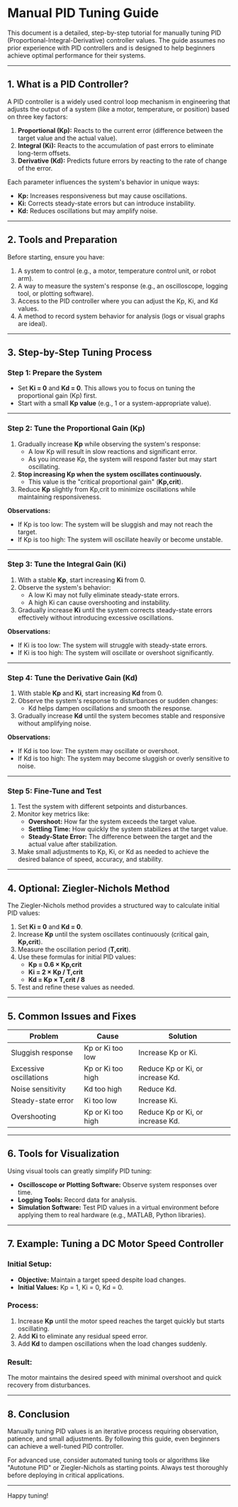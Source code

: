 # Manual PID Tuning Guide

This document is a detailed, step-by-step tutorial for manually tuning PID (Proportional-Integral-Derivative) controller values. The guide assumes no prior experience with PID controllers and is designed to help beginners achieve optimal performance for their systems.

---

## **1. What is a PID Controller?**

A PID controller is a widely used control loop mechanism in engineering that adjusts the output of a system (like a motor, temperature, or position) based on three key factors:

1. **Proportional (Kp):** Reacts to the current error (difference between the target value and the actual value).
2. **Integral (Ki):** Reacts to the accumulation of past errors to eliminate long-term offsets.
3. **Derivative (Kd):** Predicts future errors by reacting to the rate of change of the error.

Each parameter influences the system's behavior in unique ways:

- **Kp:** Increases responsiveness but may cause oscillations.
- **Ki:** Corrects steady-state errors but can introduce instability.
- **Kd:** Reduces oscillations but may amplify noise.

---

## **2. Tools and Preparation**

Before starting, ensure you have:

1. A system to control (e.g., a motor, temperature control unit, or robot arm).
2. A way to measure the system's response (e.g., an oscilloscope, logging tool, or plotting software).
3. Access to the PID controller where you can adjust the Kp, Ki, and Kd values.
4. A method to record system behavior for analysis (logs or visual graphs are ideal).

---

## **3. Step-by-Step Tuning Process**

### **Step 1: Prepare the System**

- Set **Ki = 0** and **Kd = 0**. This allows you to focus on tuning the proportional gain (Kp) first.
- Start with a small **Kp value** (e.g., 1 or a system-appropriate value).

---

### **Step 2: Tune the Proportional Gain (Kp)**

1. Gradually increase **Kp** while observing the system's response:
   - A low Kp will result in slow reactions and significant error.
   - As you increase Kp, the system will respond faster but may start oscillating.
2. **Stop increasing Kp when the system oscillates continuously.**
   - This value is the "critical proportional gain" (**Kp,crit**).
3. Reduce **Kp** slightly from Kp,crit to minimize oscillations while maintaining responsiveness.

**Observations:**

- If Kp is too low: The system will be sluggish and may not reach the target.
- If Kp is too high: The system will oscillate heavily or become unstable.

---

### **Step 3: Tune the Integral Gain (Ki)**

1. With a stable **Kp**, start increasing **Ki** from 0.
2. Observe the system's behavior:
   - A low Ki may not fully eliminate steady-state errors.
   - A high Ki can cause overshooting and instability.
3. Gradually increase **Ki** until the system corrects steady-state errors effectively without introducing excessive oscillations.

**Observations:**

- If Ki is too low: The system will struggle with steady-state errors.
- If Ki is too high: The system will oscillate or overshoot significantly.

---

### **Step 4: Tune the Derivative Gain (Kd)**

1. With stable **Kp** and **Ki**, start increasing **Kd** from 0.
2. Observe the system's response to disturbances or sudden changes:
   - Kd helps dampen oscillations and smooth the response.
3. Gradually increase **Kd** until the system becomes stable and responsive without amplifying noise.

**Observations:**

- If Kd is too low: The system may oscillate or overshoot.
- If Kd is too high: The system may become sluggish or overly sensitive to noise.

---

### **Step 5: Fine-Tune and Test**

1. Test the system with different setpoints and disturbances.
2. Monitor key metrics like:
   - **Overshoot:** How far the system exceeds the target value.
   - **Settling Time:** How quickly the system stabilizes at the target value.
   - **Steady-State Error:** The difference between the target and the actual value after stabilization.
3. Make small adjustments to Kp, Ki, or Kd as needed to achieve the desired balance of speed, accuracy, and stability.

---

## **4. Optional: Ziegler-Nichols Method**

The Ziegler-Nichols method provides a structured way to calculate initial PID values:

1. Set **Ki = 0** and **Kd = 0**.
2. Increase **Kp** until the system oscillates continuously (critical gain, **Kp,crit**).
3. Measure the oscillation period (**T,crit**).
4. Use these formulas for initial PID values:
   - **Kp = 0.6 × Kp,crit**
   - **Ki = 2 × Kp / T,crit**
   - **Kd = Kp × T,crit / 8**
5. Test and refine these values as needed.

---

## **5. Common Issues and Fixes**

| **Problem**            | **Cause**         | **Solution**                     |
| ---------------------- | ----------------- | -------------------------------- |
| Sluggish response      | Kp or Ki too low  | Increase Kp or Ki.               |
| Excessive oscillations | Kp or Ki too high | Reduce Kp or Ki, or increase Kd. |
| Noise sensitivity      | Kd too high       | Reduce Kd.                       |
| Steady-state error     | Ki too low        | Increase Ki.                     |
| Overshooting           | Kp or Ki too high | Reduce Kp or Ki, or increase Kd. |

---

## **6. Tools for Visualization**

Using visual tools can greatly simplify PID tuning:

- **Oscilloscope or Plotting Software:** Observe system responses over time.
- **Logging Tools:** Record data for analysis.
- **Simulation Software:** Test PID values in a virtual environment before applying them to real hardware (e.g., MATLAB, Python libraries).

---

## **7. Example: Tuning a DC Motor Speed Controller**

### Initial Setup:

- **Objective:** Maintain a target speed despite load changes.
- **Initial Values:** Kp = 1, Ki = 0, Kd = 0.

### Process:

1. Increase **Kp** until the motor speed reaches the target quickly but starts oscillating.
2. Add **Ki** to eliminate any residual speed error.
3. Add **Kd** to dampen oscillations when the load changes suddenly.

### Result:

The motor maintains the desired speed with minimal overshoot and quick recovery from disturbances.

---

## **8. Conclusion**

Manually tuning PID values is an iterative process requiring observation, patience, and small adjustments. By following this guide, even beginners can achieve a well-tuned PID controller.

For advanced use, consider automated tuning tools or algorithms like "Autotune PID" or Ziegler-Nichols as starting points. Always test thoroughly before deploying in critical applications.

---

Happy tuning!

